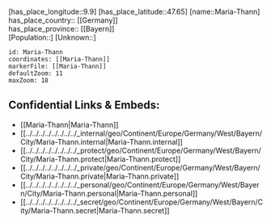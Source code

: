 ﻿---
location: [47.65,9.9] 
mapzoom: [7,12] 
mapmarker: city 
type: City
tags:
- geo/City


SpocWebEntityId: 32281
isDeleted: false
confidential: public

---
[has_place_longitude::9.9] 
[has_place_latitude::47.65] 
[name::Maria-Thann] 
has_place_country:: [[Germany]]  
has_place_province:: [[Bayern]]  
[Population::] 
[Unknown::] 


```leaflet
id: Maria-Thann
coordinates: [[Maria-Thann]] 
markerFile: [[Maria-Thann]] 
defaultZoom: 11 
maxZoom: 18
```


## Confidential Links & Embeds: 
- [[Maria-Thann|Maria-Thann]]  
- [[../../../../../../../../_internal/geo/Continent/Europe/Germany/West/Bayern/City/Maria-Thann.internal|Maria-Thann.internal]] 
- [[../../../../../../../../_protect/geo/Continent/Europe/Germany/West/Bayern/City/Maria-Thann.protect|Maria-Thann.protect]] 
- [[../../../../../../../../_private/geo/Continent/Europe/Germany/West/Bayern/City/Maria-Thann.private|Maria-Thann.private]] 
- [[../../../../../../../../_personal/geo/Continent/Europe/Germany/West/Bayern/City/Maria-Thann.personal|Maria-Thann.personal]] 
- [[../../../../../../../../_secret/geo/Continent/Europe/Germany/West/Bayern/City/Maria-Thann.secret|Maria-Thann.secret]] 
